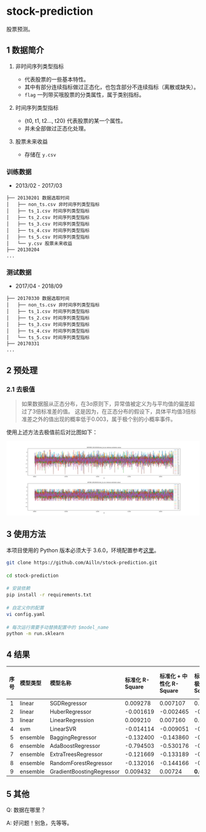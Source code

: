 # stock-prediction

股票预测。

## 1 数据简介

1. 非时间序列类型指标
    - 代表股票的一些基本特性。
    - 其中有部分连续指标做过正态化，也包含部分不连续指标（离散或缺失）。
    - `flag` 一列带买哦股票的分类属性，属于类别指标。

2. 时间序列类型指标
    - {t0, t1, t2..., t20} 代表股票的某一个属性。
    - 并未全部做过正态化处理。

3. 股票未来收益
    - 存储在 `y.csv`

### 训练数据

- 2013/02 - 2017/03

```
├── 20130201 数据选取时间
│   ├── non_ts.csv 非时间序列类型指标
│   ├── ts_1.csv 时间序列类型指标
│   ├── ts_2.csv 时间序列类型指标
│   ├── ts_3.csv 时间序列类型指标
│   ├── ts_4.csv 时间序列类型指标
│   ├── ts_5.csv 时间序列类型指标
│   └── y.csv 股票未来收益
├── 20130204
...
```

### 测试数据

- 2017/04 - 2018/09

```
├── 20170330 数据选取时间
│   ├── non_ts.csv 非时间序列类型指标
│   ├── ts_1.csv 时间序列类型指标
│   ├── ts_2.csv 时间序列类型指标
│   ├── ts_3.csv 时间序列类型指标
│   ├── ts_4.csv 时间序列类型指标
│   └── ts_5.csv 时间序列类型指标
├── 20170331
...
```

## 2 预处理

### 2.1 去极值

> 如果数据服从正态分布，在3σ原则下，异常值被定义为与平均值的偏差超过了3倍标准差的值。
> 这是因为，在正态分布的假设下，具体平均值3倍标准差之外的值出现的概率低于0.003，属于极个别的小概率事件。

使用上述方法去极值前后对比图如下：

![](./src/20130201_non_ts_remove_extreme_value.png)

## 3 使用方法

本项目使用的 Python 版本必须大于 3.6.0，环境配置参考[这里](https://www.v2ai.cn/2018/04/29/python/2-python-install/)。

```bash
git clone https://github.com/Ailln/stock-prediction.git

cd stock-prediction

# 安装依赖
pip install -r requirements.txt

# 自定义你的配置
vi config.yaml

# 每次运行需要手动替换配置中的 $model_name
python -m run.sklearn
```

## 4 结果

| 序号 | 模型类型 | 模型名称 |标准化 R-Square | 标准化 + 中性化 R-Square | 标准化 + 去极值 R-Square | 标准化 + 中性化 + 去极值 R-Square | 
| :-: | :- | :- | :- | :- | :- | :- |
| 1 | linear | SGDRegressor | 0.009278 | 0.007107 | 0.010176 | 0.009471 |
| 2 | linear | HuberRegressor | -0.001619 | -0.002465 | -0.001277 | -0.001330 |
| 3 | linear | LinearRegression | 0.009210 | 0.007160 |  0.010125 | 0.010128 |
| 4 | svm | LinearSVR | -0.014114 | -0.009051 | -0.001348 | -0.110621 |
| 5 | ensemble | BaggingRegressor | -0.132400 | -0.143860 | -0.129165 | -0.128520 |
| 6 | ensemble | AdaBoostRegressor | -0.794503 | -0.530176 | -0.775948 | -0.805070 |
| 7 | ensemble | ExtraTreesRegressor | -0.121669 | -0.133189 | -0.124746 | -0.123891 |
| 8 | ensemble | RandomForestRegressor | -0.132016 | -0.144166 | -0.128739 | -0.128699 |
| 9 | ensemble | GradientBoostingRegressor | 0.009432 | 0.00724 | **0.010659** | 0.010591 |

## 5 其他

Q: 数据在哪里？

A: 好问题！别急，先等等。
